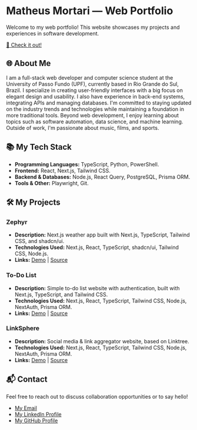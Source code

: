 # Matheus Mortari — Web Portfolio

Welcome to my web portfolio! This website showcases my projects and experiences in software development.

[🚀 Check it out!](https://matheus-mortari-dev.vercel.app)

## 🌐 About Me

I am a full-stack web developer and computer science student at the University of Passo Fundo (UPF), currently based in Rio Grande do Sul, Brazil. I specialize in creating user-friendly interfaces with a big focus on elegant design and usability. I also have experience in back-end systems, integrating APIs and managing databases. I'm committed to staying updated on the industry trends and technologies while maintaining a foundation in more traditional tools. Beyond web development, I enjoy learning about topics such as software automation, data science, and machine learning. Outside of work, I'm passionate about music, films, and sports.

## 📚 My Tech Stack

- **Programming Languages:** TypeScript, Python, PowerShell.
- **Frontend:** React, Next.js, Tailwind CSS.
- **Backend & Databases:** Node.js, React Query, PostgreSQL, Prisma ORM.
- **Tools & Other:** Playwright, Git.

## 🛠️ My Projects

### Zephyr

- **Description:** Next.js weather app built with Next.js, TypeScript, Tailwind CSS, and shadcn/ui.
- **Technologies Used:** Next.js, React, TypeScript, shadcn/ui, Tailwind CSS, Node.js.
- **Links:** [Demo](https://zephyr-weather.vercel.app) | [Source](https://github.com/matimortari/zephyr)

### To-Do List

- **Description:** Simple to-do list website with authentication, built with Next.js, TypeScript, and Tailwind CSS.
- **Technologies Used:** Next.js, React, TypeScript, Tailwind CSS, Node.js, NextAuth, Prisma ORM.
- **Links:** [Demo](https://wdc-todo.vercel.app) | [Source](https://github.com/matimortari/todo-list)

### LinkSphere

- **Description:** Social media & link aggregator website, based on Linktree.
- **Technologies Used:** Next.js, React, TypeScript, Tailwind CSS, Node.js, NextAuth, Prisma ORM.
- **Links:** [Demo](https://linksphere-live.vercel.app) | [Source](https://github.com/matimortari/linksphere)

## 📬 Contact

Feel free to reach out to discuss collaboration opportunities or to say hello!

- [My Email](mailto:matheus.felipe.19rt@gmail.com)
- [My LinkedIn Profile](https://www.linkedin.com/in/matheus-mortari-19rt)
- [My GitHub Profile](https://github.com/matimortari)
